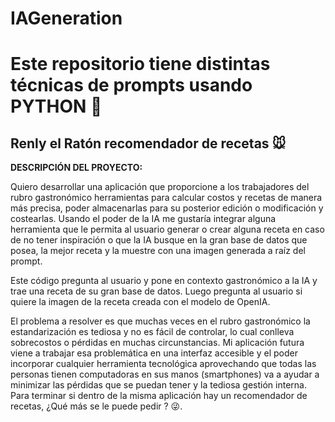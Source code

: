 # IAGeneration

# Este repositorio tiene distintas técnicas de prompts usando PYTHON 🐍

## Renly el Ratón recomendador de recetas 🐭

**DESCRIPCIÓN DEL PROYECTO:**

Quiero desarrollar una aplicación que proporcione a los trabajadores del rubro gastronómico herramientas para calcular costos y recetas de manera más precisa, poder almacenarlas para su posterior edición o modificación y costearlas. Usando el poder de la IA me gustaría integrar alguna herramienta que le permita al usuario generar o crear alguna receta en caso de no tener inspiración o que la IA busque en la gran base de datos que posea, la mejor receta y la muestre con una imagen generada a raíz del prompt.

Este código pregunta al usuario y pone en contexto gastronómico a la IA y trae una receta de su gran base de datos. Luego pregunta al usuario si quiere la imagen de la receta creada con el modelo de OpenIA.

El problema a resolver es que muchas veces en el rubro gastronómico la estandarización es tediosa y no es fácil de controlar, lo cual conlleva sobrecostos o pérdidas en muchas circunstancias. Mi aplicación futura viene a trabajar esa problemática en una interfaz accesible y el poder incorporar cualquier herramienta tecnológica aprovechando que todas las personas tienen computadoras en sus manos (smartphones) va a ayudar a minimizar las pérdidas que se puedan tener y la tediosa gestión interna. Para terminar si dentro de la misma aplicación hay un recomendador de recetas, ¿Qué más se le puede pedir ? 😜.

